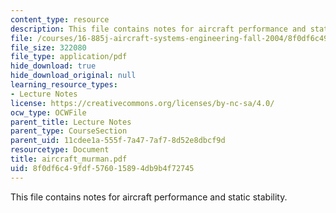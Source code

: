 ```yaml
---
content_type: resource
description: This file contains notes for aircraft performance and static stability.
file: /courses/16-885j-aircraft-systems-engineering-fall-2004/8f0df6c49fdf576015894db9b4f72745_aircraft_murman.pdf
file_size: 322080
file_type: application/pdf
hide_download: true
hide_download_original: null
learning_resource_types:
- Lecture Notes
license: https://creativecommons.org/licenses/by-nc-sa/4.0/
ocw_type: OCWFile
parent_title: Lecture Notes
parent_type: CourseSection
parent_uid: 11cdee1a-555f-7a47-7af7-8d52e8dbcf9d
resourcetype: Document
title: aircraft_murman.pdf
uid: 8f0df6c4-9fdf-5760-1589-4db9b4f72745
---
```

This file contains notes for aircraft performance and static stability.